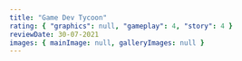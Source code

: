 ```yaml
---
title: "Game Dev Tycoon"
rating: { "graphics": null, "gameplay": 4, "story": 4 }
reviewDate: 30-07-2021
images: { mainImage: null, galleryImages: null }
---
```

